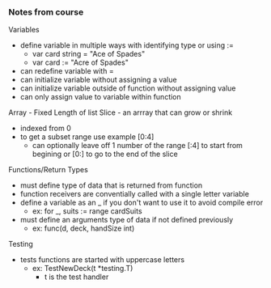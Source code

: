 ### Notes from course

Variables
- define variable in multiple ways with identifying type or using :=
    - var card string = "Ace of Spades"
    - var card := "Acre of Spades"
- can redefine variable with =
- can initialize variable without assigning a value
- can initialize variable outside of function without assigning value
- can only assign value to variable within function

Array - Fixed Length of list
Slice - an arrray that can grow or shrink
- indexed from 0 
- to get a subset range use example [0:4]
    - can optionally leave off 1 number of the range [:4] to start from begining or [0:] to go to the end of the slice

Functions/Return Types
- must define type of data that is returned from function
- function receivers are conventially called with a single letter variable
- define a variable as an _ if you don't want to use it to avoid compile error
    - ex: for _, suits := range cardSuits
- must define an arguments type of data if not defined previously
    - ex: func(d, deck, handSize int) 

Testing
- tests functions are started with uppercase letters
    - ex: TestNewDeck(t *testing.T)
        - t is the test handler